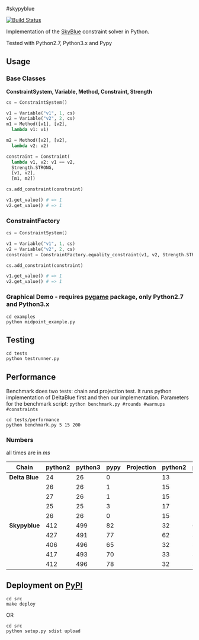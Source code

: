 #skypyblue

[![Build Status](https://travis-ci.org/knub/skypyblue.svg)](https://travis-ci.org/knub/skypyblue)

Implementation of the [SkyBlue](https://www.cs.washington.edu/research/constraints/solvers/skyblue-tr-92.html) constraint solver in Python.

Tested with Python2.7, Python3.x and Pypy

## Usage

### Base Classes
**ConstraintSystem, Variable, Method, Constraint, Strength** 

```python
cs = ConstraintSystem()

v1 = Variable("v1", 1, cs)
v2 = Variable("v2", 2, cs)
m1 = Method([v1], [v2],
  lambda v1: v1)

m2 = Method([v2], [v2],
  lambda v2: v2)

constraint = Constraint(
  lambda v1, v2: v1 == v2,
  Strength.STRONG,
  [v1, v2],
  [m1, m2])

cs.add_constraint(constraint)

v1.get_value() # => 1
v2.get_value() # => 1
```

### ConstraintFactory

```python
cs = ConstraintSystem()

v1 = Variable("v1", 1, cs)
v2 = Variable("v2", 2, cs)
constraint = ConstraintFactory.equality_constraint(v1, v2, Strength.STRONG)

cs.add_constraint(constraint)

v1.get_value() # => 1
v2.get_value() # => 1
```

### Graphical Demo - requires [pygame](http://www.pygame.org/) package, only Python2.7 and Python3.x
```
cd examples
python midpoint_example.py
```

## Testing
```
cd tests
python testrunner.py
```

## Performance
Benchmark does two tests: chain and projection test. It runs python implementation of DeltaBlue first and then our implementation. Parameters for the benchmark script: `python benchmark.py #rounds #warmups #constraints`
```
cd tests/performance
python benchmark.py 5 15 200
```
### Numbers
all times are in *ms*

|**Chain**| python2 | python3 | pypy |**Projection**| python2 | python3 | pypy |
|     ---    |   ---  |  ---  |  --- | --- | --- | --- | --- |
| **Delta Blue** | 24  | 26 | 0 | | 13 | 16 | 6 |
|            | 26  | 26 | 1 | | 15 | 16 | 3 |
|            | 27  | 26 | 1 | | 15 | 18 | 3 |
|            | 25  | 25 | 3 | | 17 | 18 | 3 |
|            | 26  | 26 | 0 | | 15 | 16 | 3 |
| **Skypyblue**  | 412 | 499 | 82 | | 32 | 66 | 5 |
|            | 427 | 491 | 77 | | 62 | 38 | 5 |
|            | 406 | 496 | 65 | | 32 | 39 | 9 |
|            | 417 | 493 | 70 | | 33 | 39 | 6 |
|            | 412 | 496 | 78 | | 32 | 38 | 19 |


## Deployment on [PyPI](https://pypi.python.org/pypi/skypyblue)
``` 
cd src
make deploy
```

OR

``` 
cd src
python setup.py sdist upload 
```
